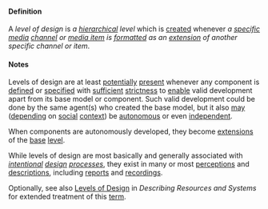 #### Definition

A *level of design* is *a [hierarchical](https://github.com/gcassel/Modular-Organization-Terminology/blob/master/terms/hierarchy.md) level* which is [created](https://github.com/gcassel/Modular-Organization-Terminology/blob/master/terms/create.md) whenever *a [specific](https://github.com/gcassel/Modular-Organizing-Terminology/blob/master/terms/specific.md) [media](https://github.com/gcassel/Modular-Organizing-Terminology/blob/master/terms/media.md) [channel](https://github.com/gcassel/Modular-Organizing-Terminology/blob/master/terms/channel.md) or [media item](https://github.com/gcassel/IO/blob/master/terms/media-item.md) is [formatted](https://github.com/gcassel/Modular-Organizing-Terminology/blob/master/terms/format.md) as an [extension](https://github.com/gcassel/IO/blob/master/terms/extension.md) of another specific channel or item*.


#### Notes

Levels of design are at least [potentially](https://github.com/gcassel/Modular-Organization-Terminology/blob/master/terms/potential.md) [present](https://github.com/gcassel/Modular-Organization-Terminology/blob/master/terms/presence.md) whenever any component is [defined](https://github.com/gcassel/Modular-Organization-Terminology/blob/master/terms/define.md) or [specified](https://github.com/gcassel/Modular-Organization-Terminology/blob/master/terms/specification.md) with [sufficient](https://github.com/gcassel/Modular-Organization-Terminology/blob/master/terms/suffice.md) [strictness](https://github.com/gcassel/Modular-Organization-Terminology/blob/master/terms/strict.md) to [enable](https://github.com/gcassel/Modular-Organization-Terminology/blob/master/terms/enable.md) valid development apart from its base model or component.  Such valid development could be done by the same agent(s) who created the base model, but it also [may](https://github.com/gcassel/Modular-Organization-Terminology/blob/master/terms/may.md) ([depending](https://github.com/gcassel/Modular-Organization-Terminology/blob/master/terms/depend.md) on [social](https://github.com/gcassel/Modular-Organization-Terminology/blob/master/terms/social.md) [context](https://github.com/gcassel/Modular-Organization-Terminology/blob/master/terms/context.md)) be [autonomous](https://github.com/gcassel/Modular-Organization-Terminology/blob/master/terms/autonomy.md) or even [independent](https://github.com/gcassel/Modular-Organization-Terminology/blob/master/terms/independent.md).

When components are autonomously developed, they become [extensions](https://github.com/gcassel/Modular-Organization-Terminology/blob/master/terms/extend.md) of the [base](https://github.com/gcassel/Modular-Organization-Terminology/blob/master/terms/base.md) [level](https://github.com/gcassel/Modular-Organization-Terminology/blob/master/terms/level.md).

While levels of design are most basically and generally associated with *[intentional](https://github.com/gcassel/Modular-Organizing-Terminology/blob/master/terms/intend.md) [design](https://github.com/gcassel/Modular-Organization-Terminology/blob/master/terms/design.md) [processes](https://github.com/gcassel/Modular-Organizing-Terminology/blob/master/terms/process.md)*, they exist in many or most [perceptions](https://github.com/gcassel/Modular-Organizing-Terminology/blob/master/terms/perceive.md) and [descriptions](https://github.com/gcassel/Modular-Organization-Terminology/blob/master/terms/describe.md), including [reports](https://github.com/gcassel/Modular-Organizing-Terminology/blob/master/terms/report.md) and [recordings](https://github.com/gcassel/Modular-Organization-Terminology/blob/master/terms/record.md).

Optionally, see also [Levels of Design](https://docs.google.com/document/d/1ILVbleFo65PMaF6e4qg6c617BgzLX2bW4r_c3nDhwAU/edit#heading=h.wcvu2te1bb5n) in *Describing Resources and Systems* for extended treatment of this [term](https://github.com/gcassel/Modular-Organization-Terminology/blob/master/terms/term.md).
